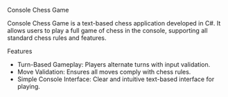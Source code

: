 Console Chess Game

Console Chess Game is a text-based chess application developed in C#. It allows users to play a full game of chess in the console,
supporting all standard chess rules and features.

 Features
- Turn-Based Gameplay: Players alternate turns with input validation.
- Move Validation: Ensures all moves comply with chess rules.
- Simple Console Interface: Clear and intuitive text-based interface for playing.
